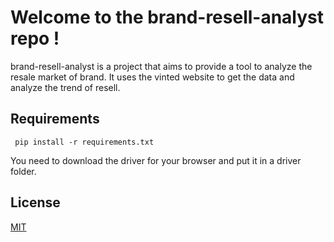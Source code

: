 # Welcome to the brand-resell-analyst repo !

brand-resell-analyst is a project that aims to provide a tool to analyze the resale market of brand.
It uses the vinted website to get the data and analyze the trend of resell.

## Requirements

``` pip install -r requirements.txt```

You need to download the driver for your browser and put it in a driver folder.

## License

[MIT](https://choosealicense.com/licenses/mit/)
